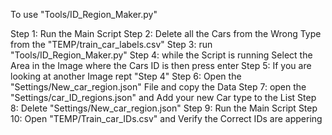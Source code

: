 To use "Tools/ID_Region_Maker.py"

Step 1: Run the Main Script
Step 2: Delete all the Cars from the Wrong Type from the "TEMP/train_car_labels.csv"
Step 3: run "Tools/ID_Region_Maker.py"
Step 4: while the Script is running Select the Area in the Image where the Cars ID is then press enter
Step 5: If you are looking at another Image rept "Step 4"
Step 6: Open the "Settings/New_car_region.json" File and copy the Data
Step 7: open the "Settings/car_ID_regions.json" and Add your new Car type to the List
Step 8: Delete "Settings/New_car_region.json"
Step 9: Run the Main Script
Step 10: Open "TEMP/Train_car_IDs.csv" and Verify the Correct IDs are appering